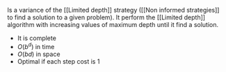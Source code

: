 Is a variance of the [[Limited depth]] strategy ([[Non informed strategies]] to find a solution to a given problem). It perform the [[Limited depth]] algorithm with increasing values of maximum depth until it find a solution.
- It is complete
- $O(b^d)$ in time
- $O(bd)$ in space
- Optimal if each step cost is 1